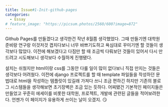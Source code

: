 ```yaml
---
title: Issue#1-Init-github-pages
categories:
  - Essay
# feature_image: "https://picsum.photos/2560/600?image=872"
---
```


Github Pages를 만들겠다고 생각한건 작년 8월쯤 생각했었다. 그때 만들기엔 대학원 준비랑 연구랑 이것저것 겹치다보니 너무 바쁘기도하고 욕심대로 꾸미기엔 할 것들이 생각보다 많았다. 이전에 해보겠다고 다짐만 할 때 조금씩 다뤄보던 것들이 있어서 다시 만드려고 시도해보니 생각보다 수월하게 진행됐다.

설치는 쉬웠지만 html이랑 css를 그동안 다룰 일이 많이 없다보니 직접 만지는 것들은 생각보다 어려웠다. 이전에 django 프로젝트를 할 때 template 파일들을 작성하던 문법대로 html을 작성하는 템플릿이 있길래 가져다 쓰니 조금 편하긴 하지만 기존의 블로그 시스템들을 생각해보면 초기장벽은 조금 있는 듯하다. 어찌됐건 기본적인 페이지들은 만들었고 꾸준히 에세이를 비롯한 대학원, 프로젝트, 개발에 관련된 글들을 적어보려한다. 언젠가 이 페이지가 유용하게 쓰이는 날이 오겠지. 😏
